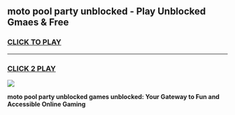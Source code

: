 
## moto pool party unblocked - Play Unblocked Gmaes & Free
<h3>
<a href="https://news.freeplayer.one?title=moto_pool_party_unblocked&ref=23F">CLICK TO PLAY</a></h3>
<hr>

<h3>
<a href="https://news.freeplayer.one?title=moto_pool_party_unblocked&ref=23F">CLICK 2 PLAY</a>
  
</h3>

<a href="https://news.freeplayer.one?title=moto_pool_party_unblocked&ref=23F/"><img src="https://clearcache.store/games.png"></a>


**moto pool party unblocked games unblocked: Your Gateway to Fun and Accessible Online Gaming**
